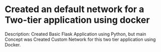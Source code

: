 # Created an default network for a Two-tier application using docker
Description:
  Created Basic Flask Application using Python, but main Concept was 
  Created Custom Network for this two tier application using Docker.

